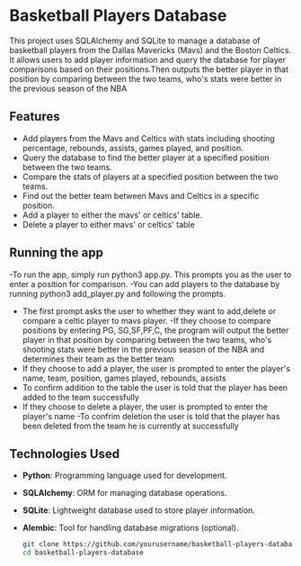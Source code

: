 # Basketball Players Database

This project uses SQLAlchemy and SQLite to manage a database of basketball players from the Dallas Mavericks (Mavs) and the Boston Celtics. It allows users to add player information and query the database for player comparisons based on their positions.Then outputs the better player in that position by comparing between the two teams, who's stats were better in the previous season of the NBA

## Features

- Add players from the Mavs and Celtics with stats including shooting percentage, rebounds, assists, games played, and position.
- Query the database to find the better player at a specified position between the two teams.
- Compare the stats of players at a specified position between the two teams.
- Find out the better team between Mavs and Celtics in a specific position.
- Add a player to either the mavs' or celtics' table.
- Delete a player to either mavs' or celtics' table

## Running the app
-To run the app, simply run python3 app.py. This prompts you as the user to enter a position for comparison.
-You can add players to the database by running python3 add_player.py and following the prompts.
- The first prompt asks the user to whether they want to add,delete or compare a celtic player to mavs player.
-If they choose to compare positions by entering PG, SG,SF,PF,C, the program will output the better player in that position by comparing between  the two teams, who's shooting stats were better in the previous season of the NBA and determines their team as the better team
- If they choose to add a player, the user is prompted to enter the player's name, team, position, games played, rebounds, assists
- To confirm addition to the table the user is told that the player has been added to the team successfully
- If they choose to delete a player, the user is prompted to enter the player's name 
-To confrim deletion  the user is told that the player has been deleted from the team he is currently at successfully

## Technologies Used

- **Python**: Programming language used for development.
- **SQLAlchemy**: ORM for managing database operations.
- **SQLite**: Lightweight database used to store player information.
- **Alembic**: Tool for handling database migrations (optional).

   ```bash
   git clone https://github.com/yourusername/basketball-players-database.git
   cd basketball-players-database
